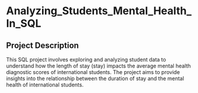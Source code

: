 # Analyzing_Students_Mental_Health_In_SQL

## Project Description
This SQL project involves exploring and analyzing student data to understand how the length of stay (stay) impacts the average mental health diagnostic scores of international students. The project aims to provide insights into the relationship between the duration of stay and the mental health of international students.
